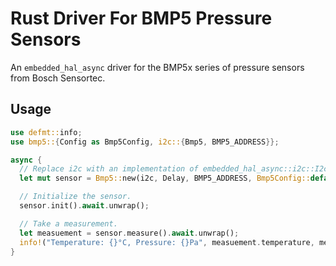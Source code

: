 # Rust Driver For BMP5 Pressure Sensors

An `embedded_hal_async` driver for the BMP5x series of pressure sensors from
Bosch Sensortec.

## Usage

```rust
use defmt::info;
use bmp5::{Config as Bmp5Config, i2c::{Bmp5, BMP5_ADDRESS}};

async {
  // Replace i2c with an implementation of embedded_hal_async::i2c::I2c
  let mut sensor = Bmp5::new(i2c, Delay, BMP5_ADDRESS, Bmp5Config::default());

  // Initialize the sensor.
  sensor.init().await.unwrap();

  // Take a measurement.
  let measuement = sensor.measure().await.unwrap();
  info!("Temperature: {}°C, Pressure: {}Pa", measuement.temperature, measuement.pressure);
}
```